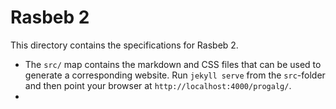 # Rasbeb 2

This directory contains the specifications for Rasbeb 2. 

* The `src/` map contains the markdown and CSS files that can be used to generate a corresponding
  website. Run `jekyll serve` from the `src`-folder and then point
  your browser at `http://localhost:4000/progalg/`.
* 


